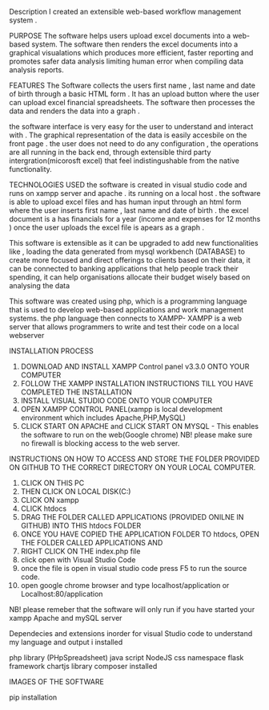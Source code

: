 Description
I created an extensible web-based workflow management system . 

PURPOSE
The software helps users upload excel documents into a web-based system. The software then renders the excel
documents into a graphical visualations which produces more efficient, 
faster reporting and promotes safer data analysis limiting human error when compiling data analysis reports. 

FEATURES
The Software collects the users first name , last name and date of birth through a basic HTML form .
It has an upload button where the user can upload excel financial spreadsheets. 
The software then processes the data and renders the data into 
a graph .

the software interface is very easy for the user to understand and interact with . 
The graphical representation of the data is easily accesbile on the front page .
 the user does not need to do any configuration , the operations are all running in the back end, 
through extensible third party intergration(micorosft excel) that feel indistingushable from the native 
functionality.


TECHNOLOGIES USED
the software is created in visual studio code and runs on xampp server and apache .
 its running on a local host . the software is able to upload excel files and has human input 
through an html form where the user inserts first name , last name and date of birth .
 the excel document is a has financials for a year (income and expenses for 12 months ) 
once the user uploads the excel file is apears as a graph . 

This software is extensible as it can be upgraded to add new functionalities like ,
 loading the data generated from mysql workbench (DATABASE) to create more focused 
and direct offerings to clients based on their data, it can be connected to 
banking applications that help people track their spending, it can help organisations 
allocate their budget wisely based on analysing the data

This software was created using php, which is a programming language 
that is used to develop web-based applications and work management systems.
the php language then connects to XAMPP- XAMPP is a web server that allows
 programmers to write and test their code on a local webserver

INSTALLATION PROCESS
1. DOWNLOAD AND INSTALL XAMPP Control panel v3.3.0 ONTO YOUR COMPUTER
2. FOLLOW THE XAMPP INSTALLATION INSTRUCTIONS TILL YOU HAVE COMPLETED THE INSTALLATION
3. INSTALL VISUAL STUDIO CODE ONTO YOUR COMPUTER
4. OPEN XAMPP CONTROL PANEL(xampp is local development environment which includes Apache,PHP,MySQL)
5. CLICK START ON APACHE and CLICK START ON MYSQL - This enables the software to run on the web(Google chrome)
NB! please make sure no firewall is blocking access to the web server.

INSTRUCTIONS ON HOW TO ACCESS AND STORE THE FOLDER PROVIDED ON GITHUB TO THE CORRECT DIRECTORY ON YOUR LOCAL COMPUTER.

1. CLICK ON THIS PC 
2. THEN CLICK ON LOCAL DISK(C:)
3. CLICK ON xampp
4. CLICK htdocs
5. DRAG THE FOLDER CALLED APPLICATIONS (PROVIDED ONILNE IN GITHUB) INTO THIS htdocs FOLDER 
6. ONCE YOU HAVE COPIED THE APPLICATION FOLDER TO htdocs, OPEN THE FOLDER CALLED APPLICATIONS AND 
7. RIGHT CLICK ON THE index.php file
8. click open with Visual Studio Code
9. once the file is open in visual studio code 
press F5 to run the source code.
10. open google chrome browser and type localhost/application or Localhost:80/application

NB! please remeber that the software will only run if you have started your xampp Apache and mySQL server



Dependecies and extensions 
inorder for visual Studio code to understand my language and output i installed

php library (PHpSpreadsheet)
java script
NodeJS
css namespace
flask framework
chartjs library
composer installed

IMAGES OF THE SOFTWARE



pip installation
